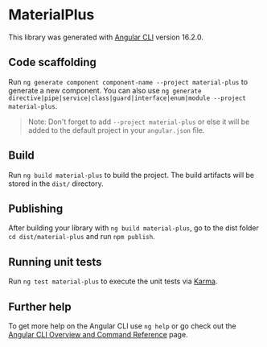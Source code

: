 # MaterialPlus

This library was generated with [Angular CLI](https://github.com/angular/angular-cli) version 16.2.0.

## Code scaffolding

Run `ng generate component component-name --project material-plus` to generate a new component. You can also use `ng generate directive|pipe|service|class|guard|interface|enum|module --project material-plus`.
> Note: Don't forget to add `--project material-plus` or else it will be added to the default project in your `angular.json` file. 

## Build

Run `ng build material-plus` to build the project. The build artifacts will be stored in the `dist/` directory.

## Publishing

After building your library with `ng build material-plus`, go to the dist folder `cd dist/material-plus` and run `npm publish`.

## Running unit tests

Run `ng test material-plus` to execute the unit tests via [Karma](https://karma-runner.github.io).

## Further help

To get more help on the Angular CLI use `ng help` or go check out the [Angular CLI Overview and Command Reference](https://angular.io/cli) page.
